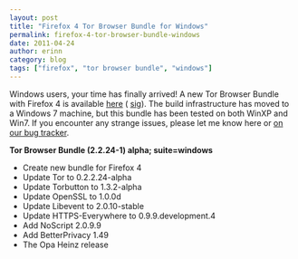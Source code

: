 ```yaml
---
layout: post
title: "Firefox 4 Tor Browser Bundle for Windows"
permalink: firefox-4-tor-browser-bundle-windows
date: 2011-04-24
author: erinn
category: blog
tags: ["firefox", "tor browser bundle", "windows"]
---
```


Windows users, your time has finally arrived! A new Tor Browser Bundle with Firefox 4 is available [here](https://www.torproject.org/dist/torbrowser/tor-browser-2.2.24-1-alpha_en-US.exe) ( [sig](https://www.torproject.org/dist/torbrowser/tor-browser-2.2.24-1-alpha_en-US.exe.asc)). The build infrastructure has moved to a Windows 7 machine, but this bundle has been tested on both WinXP and Win7. If you encounter any strange issues, please let me know here or [on our bug tracker](https://trac.torproject.org).

**Tor Browser Bundle (2.2.24-1) alpha; suite=windows**

- Create new bundle for Firefox 4
- Update Tor to 0.2.2.24-alpha
- Update Torbutton to 1.3.2-alpha
- Update OpenSSL to 1.0.0d
- Update Libevent to 2.0.10-stable
- Update HTTPS-Everywhere to 0.9.9.development.4
- Add NoScript 2.0.9.9
- Add BetterPrivacy 1.49
- The Opa Heinz release

